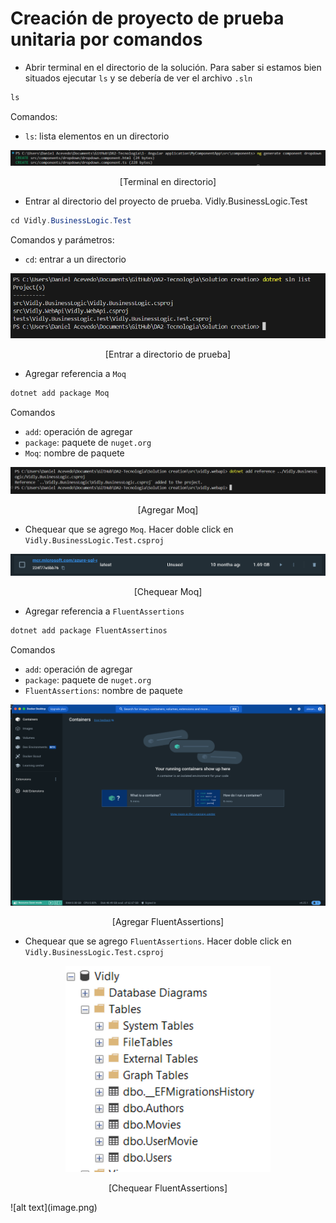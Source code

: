 # Creación de proyecto de prueba unitaria por comandos

- Abrir terminal en el directorio de la solución. Para saber si estamos bien situados ejecutar `ls` y se debería de ver el archivo `.sln`

```C#
ls
```

Comandos:

- `ls`: lista elementos en un directorio
<p align="center">
<img src='./images/image-16.png'>
</p>

<p align="center">
[Terminal en directorio]
</p>

- Entrar al directorio del proyecto de prueba. Vidly.BusinessLogic.Test

```C#
cd Vidly.BusinessLogic.Test
```

Comandos y parámetros:

- `cd`: entrar a un directorio

<p align="center">
<img src='./images/image-24.png'>
</p>

<p align="center">
[Entrar a directorio de prueba]
</p>

- Agregar referencia a `Moq`

```C#
dotnet add package Moq
```

Comandos

- `add`: operación de agregar
- `package`: paquete de `nuget.org`
- `Moq`: nombre de paquete

<p align="center">
<img src='./images/image-25.png'>
</p>

<p align="center">
[Agregar Moq]
</p>

- Chequear que se agrego `Moq`. Hacer doble click en `Vidly.BusinessLogic.Test.csproj`
<p align="center">
<img src='./images/image-28.png'>
</p>

<p align="center">
[Chequear Moq]
</p>
</p>

- Agregar referencia a `FluentAssertions`

```C#
dotnet add package FluentAssertinos
```

Comandos

- `add`: operación de agregar
- `package`: paquete de `nuget.org`
- `FluentAssertions`: nombre de paquete

<p align="center">
<img src='./images/image-27.png'>
</p>

<p align="center">
[Agregar FluentAssertions]
</p>

- Chequear que se agrego `FluentAssertions`. Hacer doble click en `Vidly.BusinessLogic.Test.csproj`
<p align="center">
<img src='./images/image-26.png'>
</p>

<p align="center">
[Chequear FluentAssertions]
</p>
</p>
![alt text](image.png)
